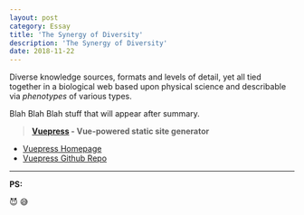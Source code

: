 ```yaml
---
layout: post
category: Essay
title: 'The Synergy of Diversity'
description: 'The Synergy of Diversity'
date: 2018-11-22
---
```



Diverse knowledge sources, formats and levels of detail, yet all tied together in a biological web based upon physical science and describable via *phenotypes* of various types.

<!-- more -->

Blah Blah Blah stuff that will appear after summary.

> **[Vuepress][vuepress] - Vue-powered static site generator**

- [Vuepress Homepage][vuepress]
- [Vuepress Github Repo][vuepress_repo]

---

**PS:**

:smiling_imp:
:sweat_smile:

[vuepress]: <https://vuepress.vuejs.org/>  "Vuepress"
[vuepress_repo]: <https://github.com/vuejs/vuepress>  "Vuepress Repo"
[trending]: <https://github.com/trending>  "Github Trending"
[vue-cli]: <https://github.com/vuejs/vue-cli>  "vue-cli"
[webpack template]: <https://github.com/vuejs-templates/webpack>  "vue-webpack-template"


